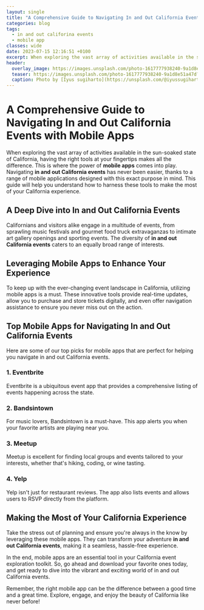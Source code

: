 ```yaml
---
layout: single
title: "A Comprehensive Guide to Navigating In and Out California Events with Mobile Apps"
categories: blog
tags:
  - in and out califorina events
  - mobile app
classes: wide
date: 2023-07-15 12:16:51 +0100
excerpt: When exploring the vast array of activities available in the sun-soaked state of California, having the right tools at your fingertips makes all the difference.
header:
  overlay_image: https://images.unsplash.com/photo-1617777938240-9a1d8e51a47d?crop=entropy&cs=tinysrgb&fit=max&fm=jpg&ixid=M3w0Nzk0ODB8MHwxfHNlYXJjaHw1fHxpbiUyMGFuZCUyMG91dCUyMGNhbGlmb3JpbmElMjBldmVudHMlMkMlMjBtb2JpbGUlMjBhcHB8ZW58MHwwfHx8MTY5MDM4MTY2OHww&ixlib=rb-4.0.3&q=80&w=1080
  teaser: https://images.unsplash.com/photo-1617777938240-9a1d8e51a47d?crop=entropy&cs=tinysrgb&fit=max&fm=jpg&ixid=M3w0Nzk0ODB8MHwxfHNlYXJjaHw1fHxpbiUyMGFuZCUyMG91dCUyMGNhbGlmb3JpbmElMjBldmVudHMlMkMlMjBtb2JpbGUlMjBhcHB8ZW58MHwwfHx8MTY5MDM4MTY2OHww&ixlib=rb-4.0.3&q=80&w=400
  caption: Photo by [Iyus sugiharto](https://unsplash.com/@iyussugiharto?utm_source=peoplecounter&utm_medium=referral) on [Unsplash](https://unsplash.com/?utm_source=peoplecounter&utm_medium=referral)
---
```


# A Comprehensive Guide to Navigating In and Out California Events with Mobile Apps

When exploring the vast array of activities available in the sun-soaked state of California, having the right tools at your fingertips makes all the difference. This is where the power of **mobile apps** comes into play. Navigating **in and out California events** has never been easier, thanks to a range of mobile applications designed with this exact purpose in mind. This guide will help you understand how to harness these tools to make the most of your California experience. 

## A Deep Dive into In and Out California Events

Californians and visitors alike engage in a multitude of events, from sprawling music festivals and gourmet food truck extravaganzas to intimate art gallery openings and sporting events. The diversity of **in and out California events** caters to an equally broad range of interests. 

## Leveraging Mobile Apps to Enhance Your Experience

To keep up with the ever-changing event landscape in California, utilizing mobile apps is a must. These innovative tools provide real-time updates, allow you to purchase and store tickets digitally, and even offer navigation assistance to ensure you never miss out on the action.

## Top Mobile Apps for Navigating In and Out California Events

Here are some of our top picks for mobile apps that are perfect for helping you navigate in and out California events.

### 1. Eventbrite

Eventbrite is a ubiquitous event app that provides a comprehensive listing of events happening across the state. 

### 2. Bandsintown

For music lovers, Bandsintown is a must-have. This app alerts you when your favorite artists are playing near you.

### 3. Meetup

Meetup is excellent for finding local groups and events tailored to your interests, whether that's hiking, coding, or wine tasting.

### 4. Yelp

Yelp isn't just for restaurant reviews. The app also lists events and allows users to RSVP directly from the platform.

## Making the Most of Your California Experience 

Take the stress out of planning and ensure you're always in the know by leveraging these mobile apps. They can transform your adventure **in and out California events**, making it a seamless, hassle-free experience. 

In the end, mobile apps are an essential tool in your California event exploration toolkit. So, go ahead and download your favorite ones today, and get ready to dive into the vibrant and exciting world of in and out California events. 

Remember, the right mobile app can be the difference between a good time and a great time. Explore, engage, and enjoy the beauty of California like never before!